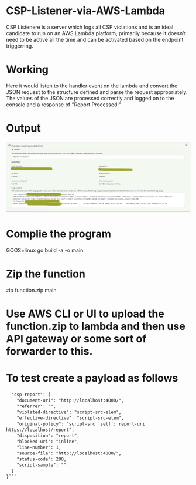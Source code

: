 # CSP-Listener-via-AWS-Lambda
CSP Listenere is a server which logs all CSP violations and is an ideal candidate to run on an AWS Lambda platform, primarily because it doesn't need to be active all the time and can be activated based on the endpoint triggerring.

# Working
Here it would listen to the handler event on the lambda and convert the JSON request to the structure defined and parse the request appropriately.
The values of the JSON are processed correctly and logged on to the console and a response of "Report Processed!"

# Output
![Scheme](images/Lambda.png)

# Complie the program
GOOS=linux go build -a -o main 

# Zip the function
zip function.zip main

# Use AWS CLI or UI to upload the function.zip to lambda and then use API gateway or some sort of forwarder to this.

# To test create a payload as follows
```{
  "csp-report": {
    "document-uri": "http://localhost:4000/",
    "referrer": "",
    "violated-directive": "script-src-elem",
    "effective-directive": "script-src-elem",
    "original-policy": "script-src 'self'; report-uri https://localhost/report",
    "disposition": "report",
    "blocked-uri": "inline",
    "line-number": 1,
    "source-file": "http://localhost:4000/",
    "status-code": 200,
    "script-sample": ""
  }
}```

